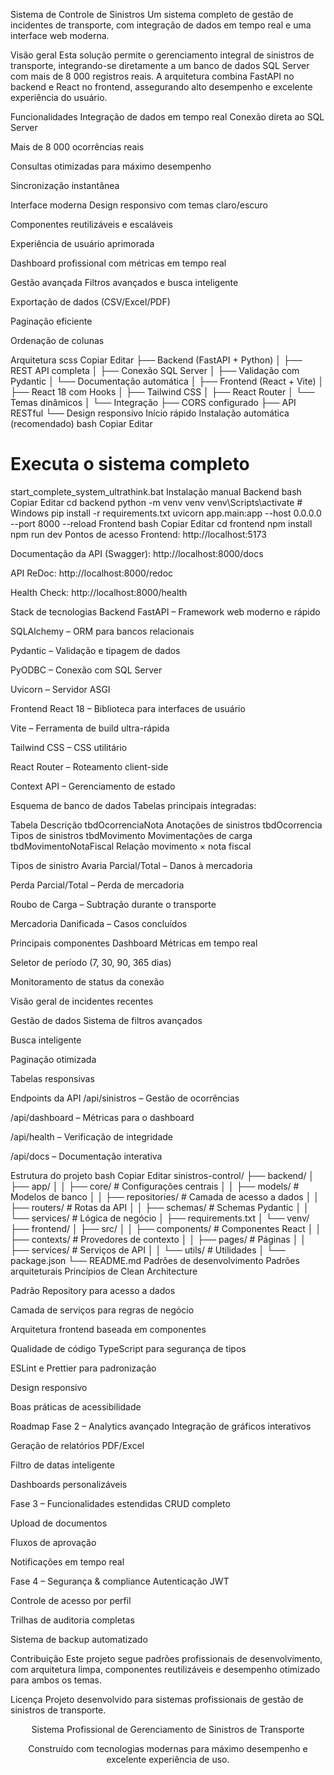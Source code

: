 Sistema de Controle de Sinistros
Um sistema completo de gestão de incidentes de transporte, com integração de dados em tempo real e uma interface web moderna.

Visão geral
Esta solução permite o gerenciamento integral de sinistros de transporte, integrando-se diretamente a um banco de dados SQL Server com mais de 8 000 registros reais. A arquitetura combina FastAPI no backend e React no frontend, assegurando alto desempenho e excelente experiência do usuário.

Funcionalidades
Integração de dados em tempo real
Conexão direta ao SQL Server

Mais de 8 000 ocorrências reais

Consultas otimizadas para máximo desempenho

Sincronização instantânea

Interface moderna
Design responsivo com temas claro/escuro

Componentes reutilizáveis e escaláveis

Experiência de usuário aprimorada

Dashboard profissional com métricas em tempo real

Gestão avançada
Filtros avançados e busca inteligente

Exportação de dados (CSV/Excel/PDF)

Paginação eficiente

Ordenação de colunas

Arquitetura
scss
Copiar
Editar
├── Backend (FastAPI + Python)
│   ├── REST API completa
│   ├── Conexão SQL Server
│   ├── Validação com Pydantic
│   └── Documentação automática
│
├── Frontend (React + Vite)
│   ├── React 18 com Hooks
│   ├── Tailwind CSS
│   ├── React Router
│   └── Temas dinâmicos
│
└── Integração
    ├── CORS configurado
    ├── API RESTful
    └── Design responsivo
Início rápido
Instalação automática (recomendado)
bash
Copiar
Editar
# Executa o sistema completo
start_complete_system_ultrathink.bat
Instalação manual
Backend
bash
Copiar
Editar
cd backend
python -m venv venv
venv\Scripts\activate  # Windows
pip install -r requirements.txt
uvicorn app.main:app --host 0.0.0.0 --port 8000 --reload
Frontend
bash
Copiar
Editar
cd frontend
npm install
npm run dev
Pontos de acesso
Frontend: http://localhost:5173

Documentação da API (Swagger): http://localhost:8000/docs

API ReDoc: http://localhost:8000/redoc

Health Check: http://localhost:8000/health

Stack de tecnologias
Backend
FastAPI – Framework web moderno e rápido

SQLAlchemy – ORM para bancos relacionais

Pydantic – Validação e tipagem de dados

PyODBC – Conexão com SQL Server

Uvicorn – Servidor ASGI

Frontend
React 18 – Biblioteca para interfaces de usuário

Vite – Ferramenta de build ultra-rápida

Tailwind CSS – CSS utilitário

React Router – Roteamento client-side

Context API – Gerenciamento de estado

Esquema de banco de dados
Tabelas principais integradas:

Tabela	Descrição
tbdOcorrenciaNota	Anotações de sinistros
tbdOcorrencia	Tipos de sinistros
tbdMovimento	Movimentações de carga
tbdMovimentoNotaFiscal	Relação movimento × nota fiscal

Tipos de sinistro
Avaria Parcial/Total – Danos à mercadoria

Perda Parcial/Total – Perda de mercadoria

Roubo de Carga – Subtração durante o transporte

Mercadoria Danificada – Casos concluídos

Principais componentes
Dashboard
Métricas em tempo real

Seletor de período (7, 30, 90, 365 dias)

Monitoramento de status da conexão

Visão geral de incidentes recentes

Gestão de dados
Sistema de filtros avançados

Busca inteligente

Paginação otimizada

Tabelas responsivas

Endpoints da API
/api/sinistros – Gestão de ocorrências

/api/dashboard – Métricas para o dashboard

/api/health – Verificação de integridade

/api/docs – Documentação interativa

Estrutura do projeto
bash
Copiar
Editar
sinistros-control/
├── backend/
│   ├── app/
│   │   ├── core/          # Configurações centrais
│   │   ├── models/        # Modelos de banco
│   │   ├── repositories/  # Camada de acesso a dados
│   │   ├── routers/       # Rotas da API
│   │   ├── schemas/       # Schemas Pydantic
│   │   └── services/      # Lógica de negócio
│   ├── requirements.txt
│   └── venv/
├── frontend/
│   ├── src/
│   │   ├── components/    # Componentes React
│   │   ├── contexts/      # Provedores de contexto
│   │   ├── pages/         # Páginas
│   │   ├── services/      # Serviços de API
│   │   └── utils/         # Utilidades
│   └── package.json
└── README.md
Padrões de desenvolvimento
Padrões arquiteturais
Princípios de Clean Architecture

Padrão Repository para acesso a dados

Camada de serviços para regras de negócio

Arquitetura frontend baseada em componentes

Qualidade de código
TypeScript para segurança de tipos

ESLint e Prettier para padronização

Design responsivo

Boas práticas de acessibilidade

Roadmap
Fase 2 – Analytics avançado
 Integração de gráficos interativos

 Geração de relatórios PDF/Excel

 Filtro de datas inteligente

 Dashboards personalizáveis

Fase 3 – Funcionalidades estendidas
 CRUD completo

 Upload de documentos

 Fluxos de aprovação

 Notificações em tempo real

Fase 4 – Segurança & compliance
 Autenticação JWT

 Controle de acesso por perfil

 Trilhas de auditoria completas

 Sistema de backup automatizado

Contribuição
Este projeto segue padrões profissionais de desenvolvimento, com arquitetura limpa, componentes reutilizáveis e desempenho otimizado para ambos os temas.

Licença
Projeto desenvolvido para sistemas profissionais de gestão de sinistros de transporte.

<div align="center">
Sistema Profissional de Gerenciamento de Sinistros de Transporte

Construído com tecnologias modernas para máximo desempenho e excelente experiência de uso.

</div>
